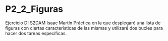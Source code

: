 # P2_2_Figuras
Ejercicio DI S2DAM
Isaac Martín
Práctica en la que desplegaré una lista de figuras con ciertas características de las mismas y utilizaré dos bucles para hacer dos tareas específicas.
